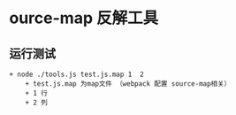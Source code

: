 # ource-map 反解工具

## 运行测试
    + node ./tools.js test.js.map 1  2
        + test.js.map 为map文件 （webpack 配置 source-map相关）
        + 1 行
        + 2 列

